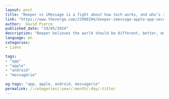 ```yaml
---
layout: post
title: "Beeper vs iMessage is a fight about how tech works, and who’s really in charge"
link: "https://www.theverge.com/23998294/beeper-imessage-apple-app-security"
author:  David Pierce
published_date: "19/05/2024"
description: "Beeper believes the world should be different, better, more open. Apple thinks Beeper is a security risk. It’s all true, and it makes my head spin."
language: en
categories:
- Liens

tags:
- "app"
- "apple"
- "android"
- "messagerie"

og-tags: "app, apple, android, messagerie"
permalink: /:categories/:year/:month/:day/:title/
---
```

